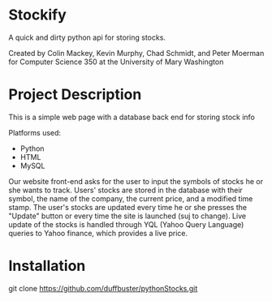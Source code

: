 Stockify
============

A quick and dirty python api for storing stocks.

Created by Colin Mackey, Kevin Murphy, Chad Schmidt, and Peter Moerman
for Computer Science 350 at the University of Mary Washington

Project Description
============

This is a simple web page with a database back end for storing stock info

Platforms used: 
* Python
* HTML
* MySQL
        
Our website front-end asks for the user to input the symbols of stocks he or she wants to track.
Users' stocks are stored in the database with their symbol, the name of the company, the current price, and a modified time stamp.
The user's stocks are updated every time he or she presses the "Update" button or every time the site is launched (suj to change).
Live update of the stocks is handled through YQL (Yahoo Query Language) queries to Yahoo finance, which provides a live price.
        
Installation
============

git clone https://github.com/duffbuster/pythonStocks.git

